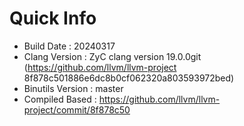 # Quick Info
* Build Date : 20240317
* Clang Version : ZyC clang version 19.0.0git (https://github.com/llvm/llvm-project 8f878c501886e6dc8b0cf062320a803593972bed)
* Binutils Version : master
* Compiled Based : https://github.com/llvm/llvm-project/commit/8f878c50

